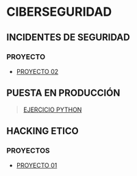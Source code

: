# CIBERSEGURIDAD

## INCIDENTES DE SEGURIDAD
### PROYECTO

* [PROYECTO 02](https://marcusrojaspacheco.github.io/CIBERSEGUIRDAD_22-23//INCIDENTES%20DE%20SEGURIDAD/PROYECTOS/PRESENTACION/1.a.0.3_G2.html)

##  PUESTA EN PRODUCCIÓN
> [EJERCICIO PYTHON](./EJERCICIOS_PYTHON.html)
## HACKING ETICO

### PROYECTOS

* [PROYECTO 01](https://marcusrojaspacheco.github.io/CIBERSEGUIRDAD_22-23/HACKING_ETICO/P.01_G2_HE.html)

